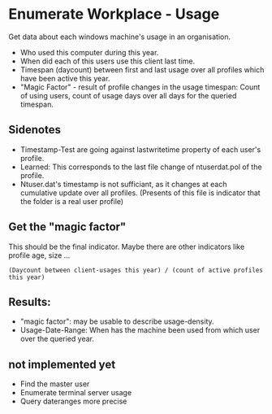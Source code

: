 
# Enumerate Workplace - Usage
Get data about each windows machine's usage in an organisation.

- Who used this computer during this year. 
- When did each of this users use this client last time. 
- Timespan (daycount) between first and last usage over all profiles which have been active this year.
- "Magic Factor" - result of profile changes in the usage timespan: Count of using users, count of usage days over all days for the queried timespan.


## Sidenotes
- Timestamp-Test are going against lastwritetime property of each user's profile. 
- Learned: This corresponds to the last file change of ntuserdat.pol of the profile.
- Ntuser.dat's timestamp is not sufficiant, as it changes at each cumulative update over all profiles. (Presents of this file is indicator that the folder is a real user profile)

## Get the "magic factor"
This should be the final indicator. Maybe there are other indicators like profile age, size ... 

```
(Daycount between client-usages this year) / (count of active profiles this year)
```
## Results:

- "magic factor": may be usable to describe usage-density.
- Usage-Date-Range: When has the machine been used from which user over the queried year.

## not implemented yet
- Find the master user 
- Enumerate terminal server usage
- Query dateranges more precise